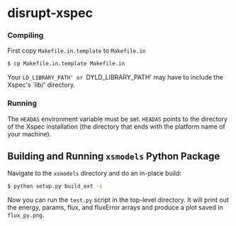 # disrupt-xspec

### Compiling ###

First copy `Makefile.in.template` to `Makefile.in`

```bash
$ cp Makefile.in.template Makefile.in
```

Your `LD_LIBRARY_PATH' or `DYLD_LIBRARY_PATH' may have to include the Xspec's `lib/' directory.

### Running ###

The `HEADAS` environment variable must be set.  `HEADAS` points to the directory of the Xspec installation (the directory that ends with the platform name of your machine).

## Building and Running `xsmodels` Python Package ##

Navigate to the `xsmodels` directory and do an in-place build:

```bash
$ python setup.py build_ext -i
```

Now you can run the `test.py` script in the top-level directory.  It will print out the energy, params, flux, and fluxError arrays and produce a plot saved in `flux_py.png`.
